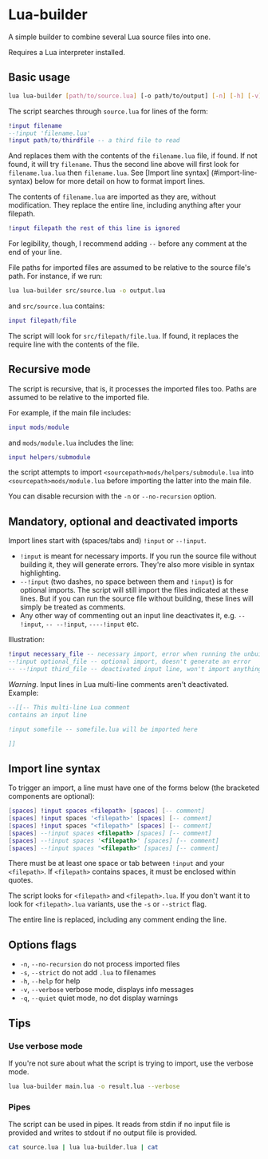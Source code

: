 # Lua-builder
 
 A simple builder to combine several Lua source files into one.

Requires a Lua interpreter installed. 

## Basic usage

```bash
lua lua-builder [path/to/source.lua] [-o path/to/output] [-n] [-h] [-v] [-q]
```

The script searches through `source.lua` for lines of the form:

```lua
!input filename
--!input 'filename.lua'
!input path/to/thirdfile -- a third file to read
```

And replaces them with the contents of the `filename.lua` file, if
found. If not found, it will try `filename`. Thus the second
line above will first look for `filename.lua.lua` then
`filename.lua`. See [Import line syntax]
(#import-line-syntax) below for more detail on how to format import
lines. 

The contents of `filename.lua` are imported as they
are, without modification. They replace the entire line, including 
anything after your filepath.

```lua
!input filepath the rest of this line is ignored
```

For legibility, though, I recommend adding `--` before any
comment at the end of your line.

File paths for imported files  are assumed to be relative to
the source file's path. For instance, if we run:

```bash
lua lua-builder src/source.lua -o output.lua
```

and `src/source.lua` contains:

```lua
input filepath/file
```

The script will look for `src/filepath/file.lua`. If found, it
replaces the require line with the contents of the file.

## Recursive mode

The script is recursive, that is, it processes the imported files too.
Paths are assumed to be relative to the imported file. 

For example, if the main file includes:

```lua
input mods/module
```

and `mods/module.lua` includes the line:

```lua
input helpers/submodule
```

the script attempts to import `<sourcepath>mods/helpers/submodule.lua`
into `<sourcepath>mods/module.lua` before importing the latter into
the main file.

You can disable recursion with the `-n` or `--no-recursion` option. 

## Mandatory, optional and deactivated imports

Import lines start with (spaces/tabs and) `!input` or `--!input`.

* `!input` is meant for necessary imports. If you run the source file
  without building it, they will generate errors. They're also more
  visible in syntax highlighting.
* `--!input` (two dashes, no space between them and `!input`) is for
  optional imports. The script will still import the files indicated
  at these lines. But if you can run the source file without building,
  these lines will simply be treated as comments.
* Any other way of commenting out an input line deactivates it, e.g.
  `-- !input`, `-- --!input`, `----!input` etc.

Illustration:

```lua
!input necessary_file -- necessary import, error when running the unbuilt script
--!input optional_file -- optional import, doesn't generate an error
-- --!input third_file -- deactivated input line, won't import anything
```

*Warning*. Input lines in Lua multi-line comments aren't deactivated.
Example:

```lua 
--[[-- This multi-line Lua comment
contains an input line

!input somefile -- somefile.lua will be imported here

]]
```

## Import line syntax

To trigger an import, a line must have one of the forms below 
(the bracketed components are optional):

```lua
[spaces] !input spaces <filepath> [spaces] [-- comment]
[spaces] !input spaces '<filepath>' [spaces] [-- comment]
[spaces] !input spaces "<filepath>" [spaces] [-- comment]
[spaces] --!input spaces <filepath> [spaces] [-- comment]
[spaces] --!input spaces '<filepath>' [spaces] [-- comment]
[spaces] --!input spaces "<filepath>" [spaces] [-- comment]
```

There must be at least one space or tab between `!input` and your
`<filepath>`. If `<filepath>` contains spaces, it must be enclosed
within quotes. 

The script looks for `<filepath>` and `<filepath>.lua`. If you
don't want it to look for `<filepath>.lua` variants, use the
`-s` or `--strict` flag.

The entire line is replaced, including any comment ending the line.

## Options flags

* `-n`, `--no-recursion` do not process imported files
* `-s`, `--strict` do not add `.lua` to filenames
* `-h`, `--help` for help
* `-v`, `--verbose` verbose mode, displays info messages
* `-q`, `--quiet` quiet mode, no dot display warnings

## Tips

### Use verbose mode

If you're not sure about what the script is trying to import,
use the verbose mode.

```bash
lua lua-builder main.lua -o result.lua --verbose
```

### Pipes

The script can be used in pipes. It reads from stdin if no input file is
 provided and writes to stdout if no output file is provided.

 ```bash
 cat source.lua | lua lua-builder.lua | cat
 ```
